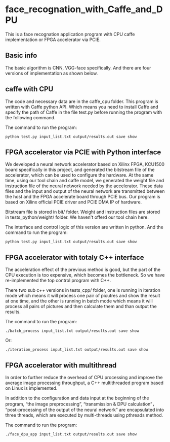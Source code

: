 # face_recognation_with_Caffe_and_DPU
This is a face recognation application program with CPU caffe implementation or FPGA accelerator via PCIE.

## Basic info
The basic algorithm is CNN, VGG-face specifically. And there are four versions of implementation as shown below.

## caffe with CPU
The code and necessary data are in the caffe_cpu folder. 
This program is written with Caffe python API. 
Which means you need to install Caffe and specify the path of Caffe in the file test.py before running the program with the following command.  

The command to run the program:
```
python test.py input_list.txt output/results.out save show
```

## FPGA accelerator via PCIE with Python interface
We developed a neural network accelerator based on Xilinx FPGA, KCU1500 board specifically in this project, and generated the bitstream file of the accelerator, which can be used to configure the hardware. 
At the same time, using our tool chain and caffe model, we generated the weight file and instruction file of the neural network needed by the accelerator. 
These data files and the input and output of the neural network are transmitted between the host and the FPGA accelerate board through PCIE bus. 
Our program is based on Xilinx official PCIE driver and PCIE DMA IP of hardware.  

Bitstream file is stored in bit/ folder.
Weight and instruction files are stored in tests_python/weight/ folder.
We haven't offerd our tool chain here.  

The interface and control logic of this version are written in python. And the command to run the program:
```
python test.py input_list.txt output/results.out save show
```

## FPGA accelerator with totaly C++ interface
The acceleration effect of the previous method is good, but the part of the CPU execution is too expensive, which becomes the bottleneck. So we have re-implemented the top control program with C++.  

There two sub c++ versions in tests_cpp/ folder, one is running in iteration mode which means it will process one pair of picutres and show the result at one time, and the other is running in batch mode which means it will process all pairs of pictures and then calculate them and than output the results.   

The command to run the program:
```
./batch_process input_list.txt output/results.out save show
```
Or:
```
./iteration_process input_list.txt output/results.out save show
```

## FPGA accelerator with multithread
In order to further reduce the overhead of CPU processing and improve the average image processing throughput, a C++ multithreaded program based on Linux is implemented.

In addition to the configuration and data input at the beginning of the program, “the image preprocessing”, “transmission & DPU calculation”， “post-processing of the output of the neural network” are encapsulated into three threads, which are executed by multi-threads using pthreads method.

The command to run the program:
```
./face_dpu_app input_list.txt output/results.out save show
```
